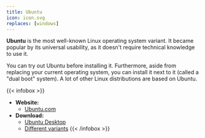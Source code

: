 ```yaml
---
title: Ubuntu
icon: icon.svg
replaces: [windows]
---
```


**Ubuntu** is the most well-known Linux operating system variant. It became popular by its universal usability, as it doesn't require technical knowledge to use it. 

You can try out Ubuntu before installing it. Furthermore, aside from replacing your current operating system, you can install it next to it (called a "dual boot" system). A lot of other Linux distributions are based on Ubuntu.

{{< infobox >}}
- **Website:**
    - [Ubuntu.com](https://ubuntu.com)
- **Download:**
    - [Ubuntu Desktop](https://ubuntu.com/download/desktop)
    - [Different variants](https://ubuntu.com/download/flavours)
{{< /infobox >}}